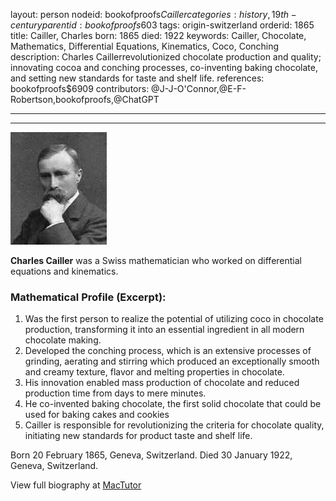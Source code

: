 layout: person
nodeid: bookofproofs$Cailler
categories: history,19th-century
parentid: bookofproofs$603
tags: origin-switzerland
orderid: 1865
title: Cailler, Charles
born: 1865
died: 1922
keywords: Cailler, Chocolate, Mathematics, Differential Equations, Kinematics, Coco, Conching
description: Charles Caillerrevolutionized chocolate production and quality; innovating cocoa and conching processes, co-inventing baking chocolate, and setting new standards for taste and shelf life.
references: bookofproofs$6909
contributors: @J-J-O'Connor,@E-F-Robertson,bookofproofs,@ChatGPT

---



---

![Cailler.jpg](https://github.com/bookofproofs/bookofproofs.github.io/blob/main/_sources/_assets/images/portraits/Cailler.jpg?raw=true)

**Charles Cailler** was a Swiss mathematician who worked on differential equations and kinematics.

### Mathematical Profile (Excerpt):
1. Was the first person to realize the potential of utilizing coco in chocolate production, transforming it into an essential ingredient in all modern chocolate making.
2. Developed the conching process, which is an extensive processes of grinding, aerating and stirring which produced an exceptionally smooth and creamy texture, flavor and melting properties in chocolate.
3. His innovation enabled mass production of chocolate and reduced production time from days to mere minutes.
4. He co-invented baking chocolate, the first solid chocolate that could be used for baking cakes and cookies 
5. Cailler is responsible for revolutionizing the criteria for chocolate quality, initiating new standards for product taste and shelf life.

Born 20 February 1865, Geneva, Switzerland. Died 30 January 1922, Geneva, Switzerland.

View full biography at [MacTutor](https://mathshistory.st-andrews.ac.uk/Biographies/Cailler/)
